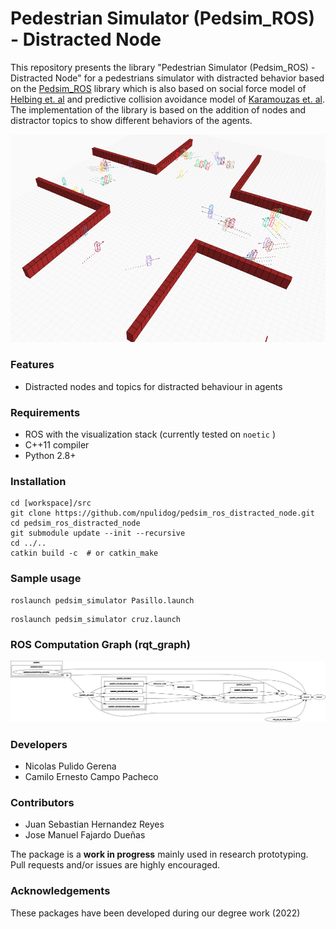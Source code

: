 # Pedestrian Simulator (Pedsim_ROS) - Distracted Node

This repository presents the library "Pedestrian Simulator (Pedsim_ROS) - Distracted Node" for a pedestrians simulator with distracted behavior based on the [Pedsim_ROS](https://github.com/srl-freiburg/pedsim_ros) library which is also based on social force
model of [Helbing et. al](http://arxiv.org/pdf/cond-mat/9805244.pdf) and predictive collision avoidance model of [Karamouzas et. al](https://cdef6307-a-62cb3a1a-s-sites.googlegroups.com/site/ikaramouzas/publications/mig09.pdf?attachauth=ANoY7cobMHWBC3L8HB6gys3lZfBxUE1bzaeCH2h28V6j8zvQaPjr6igedCMRpoHdX2aOkeBJm3pg0nSxgUi2jKVvy_K1zMND_3UyMvSx1bpTiNc30u8B6020Qw43mvMKJaD1vG30AvTykZH3MgT9T1hMecr5STZmGw5tQ4ziNP7PRth2_HMZKDOnyaFYCHg7U1mbUVGO7cUEnZ2gqvnACd5fghO0NSm1RqocaEnju4X7XsOKuPqmSEk%3D&attredirects=0). The implementation of the library is based on the addition of nodes and distractor topics to show different behaviors of the agents.
<p align="center">
<img src="figures/cruz.png" width=600/>
</p>

### Features
- Distracted nodes and topics for distracted behaviour in agents

### Requirements
- ROS with the visualization stack (currently tested on `noetic` )
- C++11 compiler
- Python 2.8+

### Installation

```
cd [workspace]/src
git clone https://github.com/npulidog/pedsim_ros_distracted_node.git
cd pedsim_ros_distracted_node
git submodule update --init --recursive
cd ../..
catkin build -c  # or catkin_make
```
### Sample usage
```
roslaunch pedsim_simulator Pasillo.launch
```
```
roslaunch pedsim_simulator cruz.launch
```
### ROS Computation Graph (rqt_graph)
<p align="center">
<img src="figures/rosgraph.png" width=1500/>
</p>

### Developers
* Nicolas Pulido Gerena
* Camilo Ernesto Campo Pacheco


### Contributors
* Juan Sebastian Hernandez Reyes
* Jose Manuel Fajardo Dueñas

The package is a **work in progress** mainly used in research prototyping. Pull requests and/or issues are highly encouraged.

### Acknowledgements
These packages have been developed during our degree work (2022)
